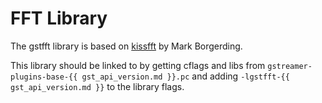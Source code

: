 # FFT Library

The gstfft library is based on
[kissfft](http://sourceforge.net/projects/kissfft) by Mark Borgerding.

This library should be linked to by getting cflags and libs from
`gstreamer-plugins-base-{{ gst_api_version.md }}.pc` and adding
`-lgstfft-{{ gst_api_version.md }}` to the library flags.
